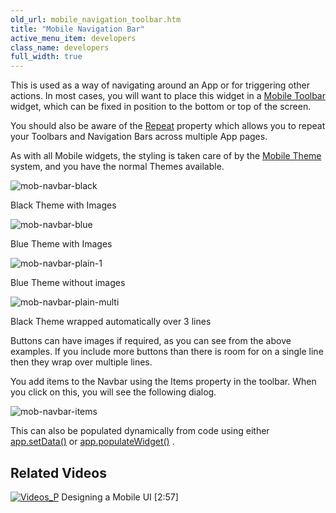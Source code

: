 ```yaml
---
old_url: mobile_navigation_toolbar.htm
title: "Mobile Navigation Bar"
active_menu_item: developers
class_name: developers
full_width: true
---
```



This is used as a way of navigating around an App or for triggering other actions. In most cases, you will want to place this widget in a [Mobile Toolbar](/developers/documentation/product-guide/advanced-important-widgets/important-mobile-widgets/mobile-toolbar) widget, which can be fixed in position to the bottom or top of the screen.

You should also be aware of the [Repeat](/developers/documentation/product-guide/content-and-app-layout/editing-and-laying-out-reference/repeating-widgets-across-multi) property which allows you to repeat your Toolbars and Navigation Bars across multiple App pages.

As with all Mobile widgets, the styling is taken care of by the [Mobile Theme](/developers/documentation/product-guide/mobile-apps-sites/mobile-themes) system, and you have the normal Themes available.

![mob-navbar-black](/img/docs/mob-navbar-black.png)

Black Theme with Images

![mob-navbar-blue](/img/docs/mob-navbar-blue.png)

Blue Theme with Images

![mob-navbar-plain-1](/img/docs/mob-navbar-plain-1.png)

Blue Theme without images

![mob-navbar-plain-multi](/img/docs/mob-navbar-plain-multi.png)

Black Theme wrapped automatically over 3 lines

Buttons can have images if required, as you can see from the above examples. If you include more buttons than there is room for on a single line then they wrap over multiple lines.

You add items to the Navbar using the Items property in the toolbar. When you click on this, you will see the following dialog.

![mob-navbar-items](/img/docs/mob-navbar-items.zoom83.png)

This can also be populated dynamically from code using either [app.setData()](/developers/documentation/scripting-apis/client-scripting-overview/scripting-with-javascript/widget-reading-writing/widget-content-reading-and-writing/mobile-list) or [app.populateWidget()](/developers/documentation/scripting-apis/client-api/widget-data-state-manipulation/populatewidget/) .

## Related Videos

[![Videos\_P](/img/docs/videos_p.png)](http://www.youtube.com/v/BelIr0vzxlU?autoplay=1&hd=1&fs=1&showsearch=0&rel=0&) Designing a Mobile UI [2:57]

